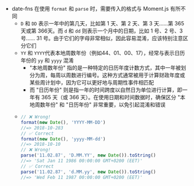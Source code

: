 - date-fns 在使用 `format` 和 `parse` 时，需要传入的格式与 Moment.js 有所不同
	- `D` 和 `DD` 表示一年中的第几天，比如第 1 天、第 2 天、第 3 天......第 365 天或第 366天。而 `d` 和 `dd` 则表示一个月中的日期，比如 1 号、2 号、3 号...... 31 号。由于它们的字母非常相似，因此容易混淆，应该特别注意区分它们
	- `YY` 和 `YYYY`代表本地周数年份（例如44、01、00、17），经常与表示日历年份的 `yy` 和 `yyyy` 混淆
		- "本地周数年份" 指的是一种特定的日历年度计数方式，其中一年被划分为周，每周以周数进行编号。这种方式通常被用于计算财政年度或某些周计划中，因为它可以更好地与周期性事件相匹配
		- 而 "日历年份" 则是指一年的时间跨度以自然日为单位进行计算，即一年有 365 天（或 366 天）。在使用日期和时间数据时，确保区分 "本地周数年份" 和 "日历年份" 非常重要，以免引起混淆和错误
	- ```js
	  // ❌ Wrong!
	  format(new Date(), 'YYYY-MM-DD')
	  //=> 2018-10-283
	  // ✅ Correct
	  format(new Date(), 'yyyy-MM-dd')
	  //=> 2018-10-10
	  // ❌ Wrong!
	  parse('11.02.87', 'D.MM.YY', new Date()).toString()
	  //=> 'Sat Jan 11 1986 00:00:00 GMT+0200 (EET)'
	  // ✅ Correct
	  parse('11.02.87', 'd.MM.yy', new Date()).toString()
	  //=> 'Wed Feb 11 1987 00:00:00 GMT+0200 (EET)'
	  ```